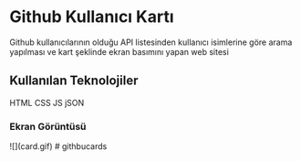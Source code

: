 <h1>Github Kullanıcı Kartı</h1>

<p>Github kullanıcılarının olduğu API listesinden kullanıcı isimlerine göre arama yapılması ve kart şeklinde ekran basımını yapan web sitesi </p>

<h2>Kullanılan Teknolojiler</h2>

<p>HTML CSS JS   jSON</p>

<h3>Ekran Görüntüsü</h3>
![](card.gif)
# githbucards
